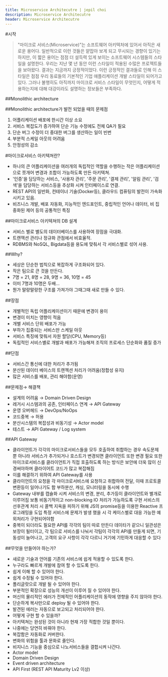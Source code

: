 ```yaml
---
title: Microservice Architecutre | jepil choi
description: Microservice Architecutre
header: Microservice Architecutre
---
```

#시작
>"마이크로 서비스(Microservice)"는 소프트웨어 아키텍처에 있어서 아직은 새로운 용어다. 일반적으로 이런 것들은 얕잡아 보게 되고 무시되는 경향이 있기는 하지만, 이 짧은 용어는 점점 더 설득력 있게 보이는 소프트웨어 시스템들의 스타일을 설명한다. 우리는 지난 몇 년 동안 이런 스타일이 적용된 수많은 프로젝트들을 보아왔다. 결과는 지금까지 긍정적이었다. 이런 긍정적인 결과들로 인해 이 스타일은 점점 우리 동료들의 기본적인 기업 애플리케이션 개발 스타일이 되어가고 있다. 그러나 불행히도 아직까지 마이크로 서비스 스타일이 무엇인지, 어떻게 적용하는지에 대해 대강이라도 설명하는 정보들은 부족하다.

##Monolithic architecture

##Monolithic architecture가 발전 되었을 때의 문제점
1. 어플리케이션 배포에 한시간 이상 소요
2. 서비스 복잡도가 증가하여 단순 기능 수정에도 전체 QA가 필요
3. 단순 버그 수정이 더 중대한 버그를 생산하는 일이 빈번
4. 부분적 스케일 아웃의 어려움
5. 안정성의 감소

#마이크로서비스 아키텍쳐란?
- 하나의 큰 어플리케이션을 여러개의 독립적인 역할을 수행하는 작은 어플리케이션으로 쪼개어 변경과 조합이 가능하도록 만든 아키텍쳐.
- '인증'을 담당하는 서비스, '사용자 관리', '주문 관리', '결제 관리', '알림 관리', '검색'을 담당하는 서비스등을 추상화 시켜 인터페이스로 연결.
- REST API의 일반화, 컨테이너 기술(Docker등), 클라우드 컴퓨팅의 발전이 가속화 시키고 있음.
- 비즈니스 개발, 배포 자동화, 지능적인 엔드포인트, 중립적인 언어나 데이터, 비 집중화된 제어 등의 공통적인
특징

##마이크로서비스 아키텍쳐의 DB 설계
- 서비스 별로 별도의 데이터베이스를 사용하여 장점을 극대화.
- 트랜잭션 관리나 정규화 관점에서 비효율적.
- RDBMS와 NoSQL, Bigdata등을 용도에 맞춰서 각 서비스별로 섞어 사용.

##Why?
- 세상은 단순한 법칙으로 복잡하게 구조화되어 있다.
- 작은 팀으로 큰 것을 만든다.
- 7명 = 21, 8명 = 28, 9명 = 36, 10명 = 45
- 이미 7명과 10명은 두배...
- 뭔가 말랑말랑한 구조를 가져가야 그때그때 새로 만들 수 있다.

##장점
- 개별적인 독립 어플리케이션이기 때문에 변경이 용이
- 변경이 미치는 영향이 적음
- 개별 서비스 단위 배포가 가능
- 부하가 집중되는 서비스만 스케일 아웃
- 서비스 특징에 맞춰서 자원 할당(CPU, Memory등)
- 독립적인 서비스별로 개발과 배포가 가능해져 조직의 프로세스 단순화와 품질 증가

##단점
- 서비스간 통신에 대한 처리가 추가됨
- 분산된 데이터 베이스의 트랜젝션 처리가 어려움(정합성 유지)
- 많은 서비스를 배포, 관리 해야함(운영)

##문제점→ 해결책
- 설계의 어려움 → Domain Driven Design
- 레거시 시스템과의 공존, 인터페이스 연계 → API Gateway
- 운영 오버헤드 → DevOps/NoOps
- 코드중복 → 허용
- 분산시스템의 복잡성과 비동기성 → Actor model
- 테스트 → API Gateway / Log system

##API Gateway
- 클라이언트가 각각의 마이크로서비스들을 모두 호출하여 취합하는 경우 속도문제 뿐 아니라 서비스가 추가되거나 호스트가 변경되면 클라이언트 또한 변경 필요
또한 마이크로서비스를 클라이언트가 직접 호출하도록 하는 방식은 보안에 더욱 많이 신경써야하며 클라이어트 코드가 많고 복잡해짐
- 이를 해결하기 위하여 API Gateway를 사용
- 클라이언트의 요청을 각 마이크로서비스에 요청하고 취합하여 전달, 이때 프로토콜 변환등이 일어나기도 함
부하분산, 캐싱, 모니터링을 동시에 수행
- Gateway 내부를 캡슐화 시켜 서비스의 변경, 분리, 추가등이 클라이언트와 별개로 이루어짐
보통 비동기적이고 non-blocking IO 처리가 가능하도록 구현
서비스의 선후관계 처리 시 콜백 지옥을 피하기 위해 JS의 promise등을 이용한 Reactive  프로그래밍을 도입
특정 서비스에 문제가 발생 했을 시 각  케이스별로 대응 가능한 예외처리가 구현되어야함
- 중복이 되더라도 필요한 API를 각각의 팀이 따로 만든다
데이타가 같으니 일관성은 보장이 될터이고, 각 팀으로 서비스를 나눠서 각팀이 각각의 API를 만들게 되면, 기동성이 늘어나고, 고객의 요구 사항이 각각 다르니 거기에 기민하게 대응할 수 있다

##무엇을 만들어야 하는가?
- 새로운 기술과 언어를 기존의 서비스에 쉽게 적용할 수 있도록 한다.
- 누구라도 빠르게 개발에 참여 할 수 있도록 한다.
- 쉽게 이해 할 수 있어야 한다.
- 쉽게 수정될 수 있어야 한다.
- 폴리글랏으로 개발 될 수 있어야 한다.
- 부분적인 확장으로 성능의 개선이 이루어 질 수 있어야 한다.
- 머신의 물리적인 에러가 전체적인 어플리케이션의 동작에 영향을 주지 않아야 한다.
- 단순하게 복사만으로 deploy 될 수 있어야 한다.
- 발견된 에러는 자동으로 보고되고 처리되어야 한다.
- 어떻게 구현 할 수 있을까?
- 아키텍쳐는 완성된 것이 아니라 현재 가장 적합한 것일 뿐이다.
- 나중에는 당연히 바꿔야 한다.
- 복잡함은 자동화로 커버한다.
- 변화의 위험을 툴과 문화로 줄인다.
- 비지니스 기능을 중심으로 나노서비스들을 결합시켜 나간다.
- Actor model
- Domain Driven Design
- Event driven architecture
- API First (REST API Maturity Lv2 이상)
